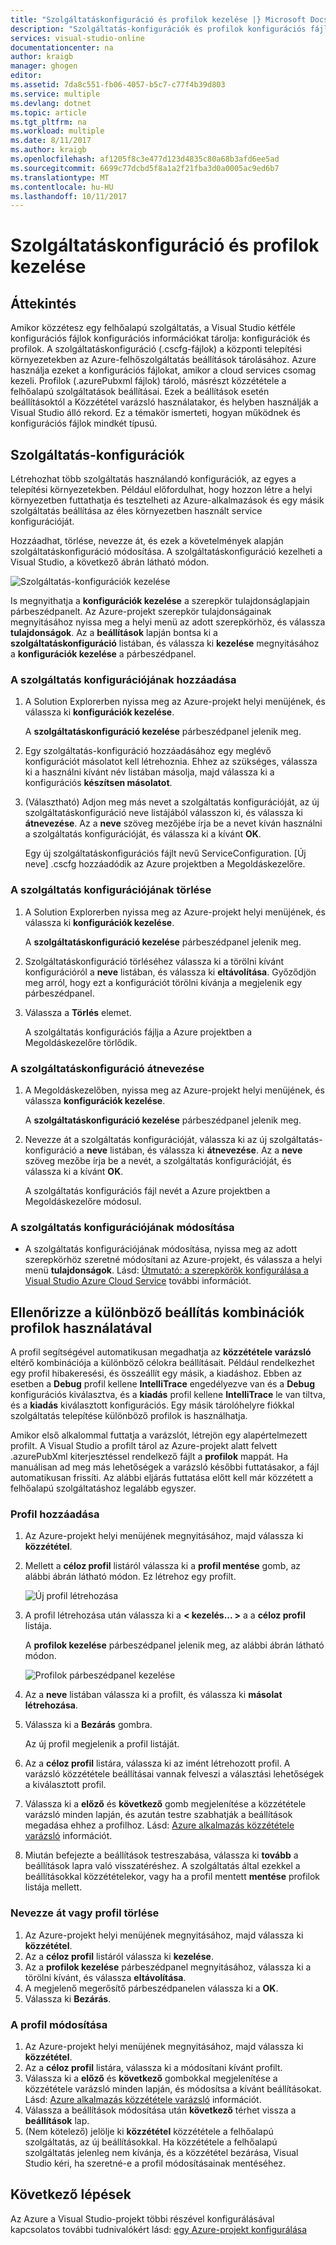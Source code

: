```yaml
---
title: "Szolgáltatáskonfiguráció és profilok kezelése |} Microsoft Docs"
description: "Szolgáltatás-konfigurációk és profilok konfigurációs fájlok útmutató |} amely tárolja a központi telepítési környezetekben-beállításokat, és a közzétételi beállítások felhőszolgáltatásai számára."
services: visual-studio-online
documentationcenter: na
author: kraigb
manager: ghogen
editor: 
ms.assetid: 7da8c551-fb06-4057-b5c7-c77f4b39d803
ms.service: multiple
ms.devlang: dotnet
ms.topic: article
ms.tgt_pltfrm: na
ms.workload: multiple
ms.date: 8/11/2017
ms.author: kraigb
ms.openlocfilehash: af1205f8c3e477d123d4835c80a68b3afd6ee5ad
ms.sourcegitcommit: 6699c77dcbd5f8a1a2f21fba3d0a0005ac9ed6b7
ms.translationtype: MT
ms.contentlocale: hu-HU
ms.lasthandoff: 10/11/2017
---
```

# <a name="how-to-manage-service-configurations-and-profiles"></a>Szolgáltatáskonfiguráció és profilok kezelése
## <a name="overview"></a>Áttekintés
Amikor közzétesz egy felhőalapú szolgáltatás, a Visual Studio kétféle konfigurációs fájlok konfigurációs információkat tárolja: konfigurációk és profilok. A szolgáltatáskonfiguráció (.cscfg-fájlok) a központi telepítési környezetekben az Azure-felhőszolgáltatás beállítások tárolásához. Azure használja ezeket a konfigurációs fájlokat, amikor a cloud services csomag kezeli. Profilok (.azurePubxml fájlok) tároló, másrészt közzététele a felhőalapú szolgáltatások beállításai. Ezek a beállítások esetén beállításoktól a Közzététel varázsló használatakor, és helyben használják a Visual Studio álló rekord. Ez a témakör ismerteti, hogyan működnek és konfigurációs fájlok mindkét típusú.

## <a name="service-configurations"></a>Szolgáltatás-konfigurációk
Létrehozhat több szolgáltatás használandó konfigurációk, az egyes a telepítési környezetekben. Például előfordulhat, hogy hozzon létre a helyi környezetben futtathatja és tesztelheti az Azure-alkalmazások és egy másik szolgáltatás beállítása az éles környezetben használt service konfigurációját.

Hozzáadhat, törlése, nevezze át, és ezek a követelmények alapján szolgáltatáskonfiguráció módosítása. A szolgáltatáskonfiguráció kezelheti a Visual Studio, a következő ábrán látható módon.

![Szolgáltatás-konfigurációk kezelése](./media/vs-azure-tools-service-configurations-and-profiles-how-to-manage/manage-service-config.png)

Is megnyithatja a **konfigurációk kezelése** a szerepkör tulajdonságlapjain párbeszédpanelt. Az Azure-projekt szerepkör tulajdonságainak megnyitásához nyissa meg a helyi menü az adott szerepkörhöz, és válassza **tulajdonságok**. Az a **beállítások** lapján bontsa ki a **szolgáltatáskonfiguráció** listában, és válassza ki **kezelése** megnyitásához a **konfigurációk kezelése** a párbeszédpanel.

### <a name="to-add-a-service-configuration"></a>A szolgáltatás konfigurációjának hozzáadása
1. A Solution Explorerben nyissa meg az Azure-projekt helyi menüjének, és válassza ki **konfigurációk kezelése**.
   
    A **szolgáltatáskonfiguráció kezelése** párbeszédpanel jelenik meg.
2. Egy szolgáltatás-konfiguráció hozzáadásához egy meglévő konfigurációt másolatot kell létrehoznia. Ehhez az szükséges, válassza ki a használni kívánt név listában másolja, majd válassza ki a konfigurációs **készítsen másolatot**.
3. (Választható) Adjon meg más nevet a szolgáltatás konfigurációját, az új szolgáltatáskonfiguráció neve listájából válasszon ki, és válassza ki **átnevezése**. Az a **neve** szöveg mezőjébe írja be a nevet kíván használni a szolgáltatás konfigurációját, és válassza ki a kívánt **OK**.
   
    Egy új szolgáltatáskonfigurációs fájlt nevű ServiceConfiguration. [Új neve] .cscfg hozzáadódik az Azure projektben a Megoldáskezelőre.

### <a name="to-delete-a-service-configuration"></a>A szolgáltatás konfigurációjának törlése
1. A Solution Explorerben nyissa meg az Azure-projekt helyi menüjének, és válassza ki **konfigurációk kezelése**.
   
    A **szolgáltatáskonfiguráció kezelése** párbeszédpanel jelenik meg.
2. Szolgáltatáskonfiguráció törléséhez válassza ki a törölni kívánt konfigurációról a **neve** listában, és válassza ki **eltávolítása**. Győződjön meg arról, hogy ezt a konfigurációt törölni kívánja a megjelenik egy párbeszédpanel.
3. Válassza a **Törlés** elemet.
   
     A szolgáltatás konfigurációs fájlja a Azure projektben a Megoldáskezelőre törlődik.

### <a name="to-rename-a-service-configuration"></a>A szolgáltatáskonfiguráció átnevezése
1. A Megoldáskezelőben, nyissa meg az Azure-projekt helyi menüjének, és válassza **konfigurációk kezelése**.
   
    A **szolgáltatáskonfiguráció kezelése** párbeszédpanel jelenik meg.
2. Nevezze át a szolgáltatás konfigurációját, válassza ki az új szolgáltatás-konfiguráció a **neve** listában, és válassza ki **átnevezése**. Az a **neve** szöveg mezőbe írja be a nevét, a szolgáltatás konfigurációját, és válassza ki a kívánt **OK**.
   
    A szolgáltatás konfigurációs fájl nevét a Azure projektben a Megoldáskezelőre módosul.

### <a name="to-change-a-service-configuration"></a>A szolgáltatás konfigurációjának módosítása
* A szolgáltatás konfigurációjának módosítása, nyissa meg az adott szerepkörhöz szeretné módosítani az Azure-projekt, és válassza a helyi menü **tulajdonságok**. Lásd: [Útmutató: a szerepkörök konfigurálása a Visual Studio Azure Cloud Service](https://docs.microsoft.com/azure/vs-azure-tools-configure-roles-for-cloud-service) további információt.

## <a name="make-different-setting-combinations-by-using-profiles"></a>Ellenőrizze a különböző beállítás kombinációk profilok használatával
A profil segítségével automatikusan megadhatja az **közzététele varázsló** eltérő kombinációja a különböző célokra beállításait. Például rendelkezhet egy profil hibakeresési, és összeállít egy másik, a kiadáshoz. Ebben az esetben a **Debug** profil kellene **IntelliTrace** engedélyezve van és a **Debug** konfigurációs kiválasztva, és a **kiadás** profil kellene **IntelliTrace** le van tiltva, és a **kiadás** kiválasztott konfigurációs. Egy másik tárolóhelyre fiókkal szolgáltatás telepítése különböző profilok is használhatja.

Amikor első alkalommal futtatja a varázslót, létrejön egy alapértelmezett profilt. A Visual Studio a profilt tárol az Azure-projekt alatt felvett .azurePubXml kiterjesztéssel rendelkező fájlt a **profilok** mappát. Ha manuálisan ad meg más lehetőségek a varázsló későbbi futtatásakor, a fájl automatikusan frissíti. Az alábbi eljárás futtatása előtt kell már közzétett a felhőalapú szolgáltatáshoz legalább egyszer.

### <a name="to-add-a-profile"></a>Profil hozzáadása
1. Az Azure-projekt helyi menüjének megnyitásához, majd válassza ki **közzététel**.
2. Mellett a **céloz profil** listáról válassza ki a **profil mentése** gomb, az alábbi ábrán látható módon. Ez létrehoz egy profilt.
   
    ![Új profil létrehozása](./media/vs-azure-tools-service-configurations-and-profiles-how-to-manage/create-new-profile.png)
3. A profil létrehozása után válassza ki a **< kezelés... >** a a **céloz profil** listája.
   
    A **profilok kezelése** párbeszédpanel jelenik meg, az alábbi ábrán látható módon.
   
    ![Profilok párbeszédpanel kezelése](./media/vs-azure-tools-service-configurations-and-profiles-how-to-manage/manage-profiles.png)
4. Az a **neve** listában válassza ki a profilt, és válassza ki **másolat létrehozása**.
5. Válassza ki a **Bezárás** gombra.
   
    Az új profil megjelenik a profil listáját.
6. Az a **céloz profil** listára, válassza ki az imént létrehozott profil. A varázsló közzététele beállításai vannak felveszi a választási lehetőségek a kiválasztott profil.
7. Válassza ki a **előző** és **következő** gomb megjelenítése a közzététele varázsló minden lapján, és azután testre szabhatják a beállítások megadása ehhez a profilhoz. Lásd: [Azure alkalmazás közzététele varázsló](http://go.microsoft.com/fwlink/p/?LinkID=623085) információt.
8. Miután befejezte a beállítások testreszabása, válassza ki **tovább** a beállítások lapra való visszatéréshez. A szolgáltatás által ezekkel a beállításokkal közzétételekor, vagy ha a profil mentett **mentése** profilok listája mellett.

### <a name="to-rename-or-delete-a-profile"></a>Nevezze át vagy profil törlése
1. Az Azure-projekt helyi menüjének megnyitásához, majd válassza ki **közzététel**.
2. Az a **céloz profil** listáról válassza ki **kezelése**.
3. Az a **profilok kezelése** párbeszédpanel megnyitásához, válassza ki a törölni kívánt, és válassza **eltávolítása**.
4. A megjelenő megerősítő párbeszédpanelen válassza ki a **OK**.
5. Válassza ki **Bezárás**.

### <a name="to-change-a-profile"></a>A profil módosítása
1. Az Azure-projekt helyi menüjének megnyitásához, majd válassza ki **közzététel**.
2. Az a **céloz profil** listára, válassza ki a módosítani kívánt profilt.
3. Válassza ki a **előző** és **következő** gombokkal megjelenítése a közzététele varázsló minden lapján, és módosítsa a kívánt beállításokat. Lásd: [Azure alkalmazás közzététele varázsló](http://go.microsoft.com/fwlink/p/?LinkID=623085) információt.
4. Válassza a beállítások módosítása után **következő** térhet vissza a **beállítások** lap.
5. (Nem kötelező) jelölje ki **közzététel** közzététele a felhőalapú szolgáltatás, az új beállításokkal. Ha közzététele a felhőalapú szolgáltatás jelenleg nem kívánja, és a közzététel bezárása, Visual Studio kéri, ha szeretné-e a profil módosításainak mentéséhez.

## <a name="next-steps"></a>Következő lépések
Az Azure a Visual Studio-projekt többi részével konfigurálásával kapcsolatos további tudnivalókért lásd: [egy Azure-projekt konfigurálása](http://go.microsoft.com/fwlink/p/?LinkID=623075)

